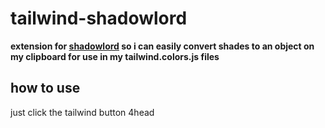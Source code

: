 # tailwind-shadowlord

**extension for [shadowlord](https://noeldelgado.github.io/shadowlord/) so i can easily convert shades to an object on my clipboard for use in my tailwind.colors.js files**

## how to use

just click the tailwind button 4head
